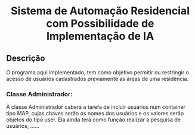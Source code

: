 # <p style="text-align: center;"> Sistema de Automação Residencial com Possibilidade de Implementação de IA</p>


## Descrição 
O programa aqui implementado, tem como objetivo permitir ou restringir o acesso de usuários cadastrados previamente as áreas de uma residência.



### Classe Administrador: 
À classe Administrador caberá a tarefa de incluir usuários num container tipo MAP, cujas chaves serão os nomes dos usuários e os valores serão objetos do tipo user.  Ela ainda terá como função realizar a pesquisa de usuários, ......
